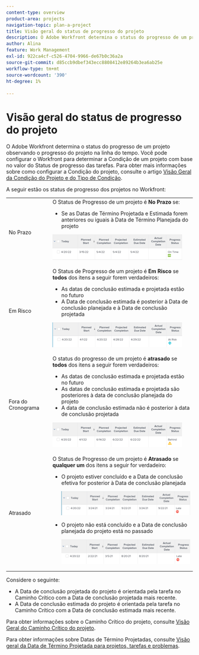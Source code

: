 ```yaml
---
content-type: overview
product-area: projects
navigation-topic: plan-a-project
title: Visão geral do status de progresso do projeto
description: O Adobe Workfront determina o status do progresso de um projeto observando o progresso do projeto na linha do tempo. Você pode configurar o Workfront para determinar a Condição de um projeto com base no valor do Status de progresso das tarefas. Saiba mais sobre o Status de progresso do projeto neste artigo.
author: Alina
feature: Work Management
exl-id: 922ca4cf-c526-4704-9966-de67b0c36a2a
source-git-commit: d85ccb9dbef343ecc8808412e89264b3ea6ab25e
workflow-type: tm+mt
source-wordcount: '390'
ht-degree: 1%

---
```


# Visão geral do status de progresso do projeto

<!--Audited: 12/2023-->

O Adobe Workfront determina o status do progresso de um projeto observando o progresso do projeto na linha do tempo. Você pode configurar o Workfront para determinar a Condição de um projeto com base no valor do Status de progresso das tarefas. Para obter mais informações sobre como configurar a Condição do projeto, consulte o artigo [Visão Geral da Condição do Projeto e do Tipo de Condição](../../../manage-work/projects/manage-projects/project-condition-and-condition-type.md).

A seguir estão os status de progresso dos projetos no Workfront:

<table style="table-layout:auto"> 
 <col> 
 <col> 
 <tbody> 
  <tr> 
   <td>No Prazo</td> 
   <td> O Status de Progresso de um projeto é <strong>No Prazo</strong> se:<ul><li>Se as Datas de Término Projetada e Estimada forem anteriores ou iguais à Data de Término Planejada do projeto</li></ul> <p> <img src="assets/project-on-time-progress-status-350x69.png" style="width: 350;height: 69;"> </p> </td> 
  </tr> 
  <tr> 
   <td>Em Risco</td> 
   <td> O Status de Progresso de um projeto é <strong>Em Risco</strong> se <strong>todos</strong> dos itens a seguir forem verdadeiros:<ul><li>As datas de conclusão estimada e projetada estão no futuro</li><li> A Data de conclusão estimada é posterior à Data de conclusão planejada e à Data de conclusão projetada </li></ul><p> <img src="assets/project-at-risk-progress-status-350x67.png" style="width: 350;height: 67;"> </p> </td> 
  </tr> 
  <tr> 
   <td>Fora do Cronograma</td> 
   <td> O status do progresso de um projeto é <strong>atrasado</strong> se <strong>todos</strong> dos itens a seguir forem verdadeiros:<ul><li>As datas de conclusão estimada e projetada estão no futuro</li><li> As datas de conclusão estimada e projetada são posteriores à data de conclusão planejada do projeto</li><li> A data de conclusão estimada não é posterior à data de conclusão projetada</li></ul> <p> <img src="assets/project-behind-progress-status-350x67.png" style="width: 350;height: 67;"> </p> </td> 
  </tr> 
  <tr> 
   <td>Atrasado</td> 
   <td> 
     O Status de Progresso de um projeto é <strong>Atrasado</strong> se <strong>qualquer um</strong> dos itens a seguir for verdadeiro:<ul><li>O projeto estiver concluído e a Data de conclusão efetiva for posterior à Data de conclusão planejada <p> <img src="assets/project-late-progress-status-350x66.png" style="width: 350;height: 66;"> </p> </li> 
     <li> <p>O projeto não está concluído e a Data de conclusão planejada do projeto está no passado <p> <img src="assets/project-late-progress-status-incomplete-status-350x66.png" style="width: 350;height: 66;"> </p> </li> 
    </ul> </td> 
  </tr> 
 </tbody> 
</table>

Considere o seguinte:

* A Data de conclusão projetada do projeto é orientada pela tarefa no Caminho Crítico com a Data de conclusão projetada mais recente.
* A Data de conclusão estimada do projeto é orientada pela tarefa no Caminho Crítico com a Data de conclusão estimada mais recente.

Para obter informações sobre o Caminho Crítico do projeto, consulte [Visão Geral do Caminho Crítico do projeto](../../../manage-work/tasks/manage-tasks/critical-path.md).

Para obter informações sobre Datas de Término Projetadas, consulte [Visão geral da Data de Término Projetada para projetos, tarefas e problemas](../../../manage-work/projects/planning-a-project/project-projected-completion-date.md).

